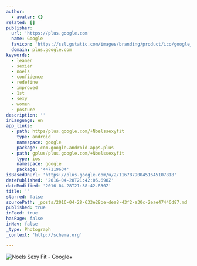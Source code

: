 ```yaml
---
author:
  - avatar: {}
related: []
publisher:
  url: 'https://plus.google.com'
  name: Google
  favicon: 'https://ssl.gstatic.com/images/branding/product/ico/google_plus_alldp.ico'
  domain: plus.google.com
keywords:
  - leaner
  - sexier
  - noels
  - confidence
  - redefine
  - improved
  - 1st
  - sexy
  - women
  - posture
description: ''
inLanguage: en
app_links:
  - path: https/plus.google.com/+Noelssexyfit
    type: android
    namespace: google
    package: com.google.android.apps.plus
  - path: gplus/plus.google.com/+Noelssexyfit
    type: ios
    namespace: google
    package: '447119634'
isBasedOnUrl: 'https://plus.google.com/u/2/116787900451645107818'
datePublished: '2016-04-28T21:42:05.698Z'
dateModified: '2016-04-28T21:38:42.830Z'
title: ''
starred: false
sourcePath: _posts/2016-04-28-633e28be-dea8-43f2-a30c-2eae47446d87.md
published: true
inFeed: true
hasPage: false
inNav: false
_type: Photograph
_context: 'http://schema.org'

---
```

![Noels Sexy Fit - Google+](https://lh3.googleusercontent.com/-XLLx3XXaXyo/VyJElyeJOFI/AAAAAAAAFec/DHzRFKOtJ3MPYjV8BjOK-9w9TP_zmPzJg/w426-h757/16%2B-%2B1)